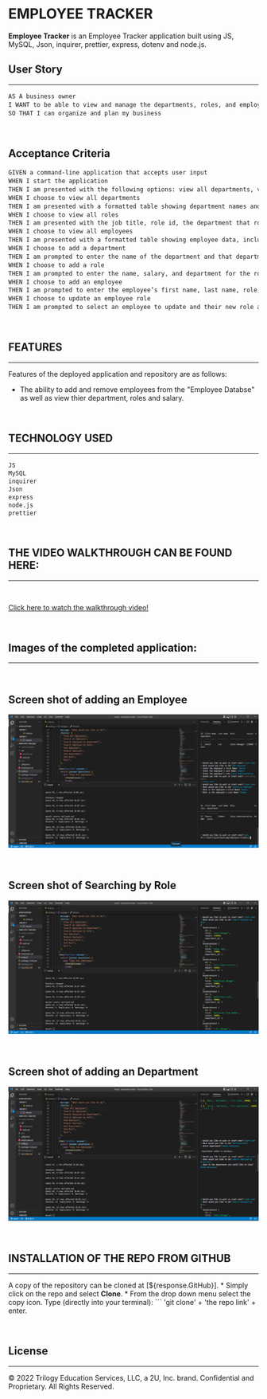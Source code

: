 # EMPLOYEE TRACKER
**Employee Tracker** is an Employee Tracker application built using JS, MySQL, Json, inquirer, prettier, express, dotenv and node.js.

## User Story
***
```md
AS A business owner
I WANT to be able to view and manage the departments, roles, and employees in my company
SO THAT I can organize and plan my business
```
<br>

## Acceptance Criteria

```md
GIVEN a command-line application that accepts user input
WHEN I start the application
THEN I am presented with the following options: view all departments, view all roles, view all employees, add a department, add a role, add an employee, and update an employee role
WHEN I choose to view all departments
THEN I am presented with a formatted table showing department names and department ids
WHEN I choose to view all roles
THEN I am presented with the job title, role id, the department that role belongs to, and the salary for that role
WHEN I choose to view all employees
THEN I am presented with a formatted table showing employee data, including employee ids, first names, last names, job titles, departments, salaries, and managers that the employees report to
WHEN I choose to add a department
THEN I am prompted to enter the name of the department and that department is added to the database
WHEN I choose to add a role
THEN I am prompted to enter the name, salary, and department for the role and that role is added to the database
WHEN I choose to add an employee
THEN I am prompted to enter the employee’s first name, last name, role, and manager, and that employee is added to the database
WHEN I choose to update an employee role
THEN I am prompted to select an employee to update and their new role and this information is updated in the database 
```
 <br>

  ## FEATURES
  ***
  
  Features of the deployed application and repository are as follows:
  * The ability to add and remove employees from the "Employee Databse" as well as view thier department, roles and salary. 

 <br>

  ## TECHNOLOGY USED
  ***
    JS 
    MySQL
    inquirer
    Json 
    express 
    node.js
    prettier
 
<br>

## THE VIDEO WALKTHROUGH CAN BE FOUND HERE:
***

<br>

<a href="https://drive.google.com/file/d/1cRloSuHnuy-TH4UygXTBstVVjWaeUzaS/view">Click here to watch the walkthrough video!</a>

<br>

## Images of the completed application:
***
<br>

## Screen shot of adding an Employee

![Adding an Employee](images/Addinganemployee.png)

<br>

## Screen shot of Searching by Role

![Searching by role](images/SearchingbyRole.png)

<br>

## Screen shot of adding an Department
![Adding a Dept](images/AddingaDept.png)

<br>


  ## INSTALLATION OF THE REPO FROM GITHUB
  ***
  A copy of the repository can be cloned at [${response.GitHub}]. 
    * Simply click on the repo and select **Clone**. 
    * From the drop down menu select the copy icon. Type (directly into your terminal):
    ```
    'git clone' + 'the repo link' + enter.
     
<br>

  ## License
 - - -
© 2022 Trilogy Education Services, LLC, a 2U, Inc. brand. Confidential and Proprietary. All Rights Reserved.
